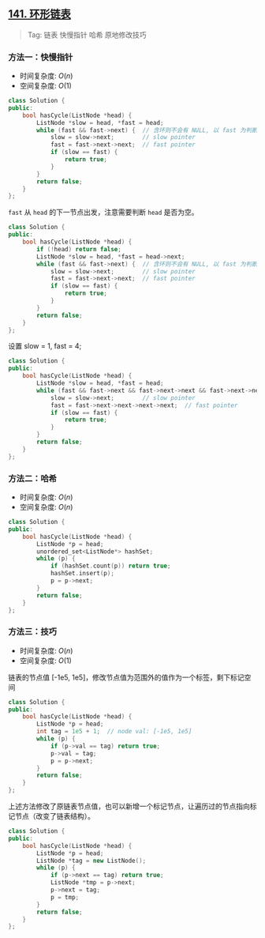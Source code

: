 ## [141. 环形链表](https://leetcode-cn.com/problems/linked-list-cycle/)

> Tag: 链表 快慢指针 哈希 原地修改技巧

### 方法一：快慢指针

* 时间复杂度: ${O(n)}$
* 空间复杂度: ${O(1)}$
```c++
class Solution {
public:
    bool hasCycle(ListNode *head) {
        ListNode *slow = head, *fast = head;
        while (fast && fast->next) {  // 含环则不会有 NULL, 以 fast 为判断标准
            slow = slow->next;        // slow pointer
            fast = fast->next->next;  // fast pointer
            if (slow == fast) {
                return true;
            }
        }
        return false;
    }
};
```

`fast` 从 `head` 的下一节点出发，注意需要判断 `head` 是否为空。

```c++
class Solution {
public:
    bool hasCycle(ListNode *head) {
        if (!head) return false;
        ListNode *slow = head, *fast = head->next;
        while (fast && fast->next) {  // 含环则不会有 NULL, 以 fast 为判断标准
            slow = slow->next;        // slow pointer
            fast = fast->next->next;  // fast pointer
            if (slow == fast) {
                return true;
            }
        }
        return false;
    }
};
```

设置 slow = 1, fast = 4;

```cpp
class Solution {
public:
    bool hasCycle(ListNode *head) {
        ListNode *slow = head, *fast = head;
        while (fast && fast->next && fast->next->next && fast->next->next->next) {  // 含环则不会有 NULL, 以 fast 为判断标准
            slow = slow->next;        // slow pointer
            fast = fast->next->next->next->next;  // fast pointer
            if (slow == fast) {
                return true;
            }
        }
        return false;
    }
};
```

### 方法二：哈希
* 时间复杂度: ${O(n)}$
* 空间复杂度: ${O(n)}$
```c++
class Solution {
public:
    bool hasCycle(ListNode *head) {
        ListNode *p = head;
        unordered_set<ListNode*> hashSet;
        while (p) {
            if (hashSet.count(p)) return true;
            hashSet.insert(p);
            p = p->next;
        }
        return false;
    }
};
```

### 方法三：技巧

* 时间复杂度: ${O(n)}$
* 空间复杂度: ${O(1)}$


链表的节点值 [-1e5, 1e5]，修改节点值为范围外的值作为一个标签，剩下标记空间

```c++
class Solution {
public:
    bool hasCycle(ListNode *head) {
        ListNode *p = head;
        int tag = 1e5 + 1;  // node val: [-1e5, 1e5]
        while (p) {
            if (p->val == tag) return true;
            p->val = tag;
            p = p->next;
        }
        return false;
    }
};
```

上述方法修改了原链表节点值，也可以新增一个标记节点，让遍历过的节点指向标记节点（改变了链表结构）。

```cpp
class Solution {
public:
    bool hasCycle(ListNode *head) {
        ListNode *p = head;
        ListNode *tag = new ListNode();
        while (p) {
            if (p->next == tag) return true;
            ListNode *tmp = p->next;
            p->next = tag;
            p = tmp;
        }
        return false;
    }
};
```